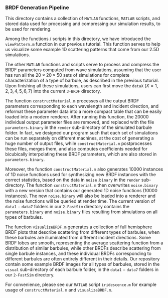 ### BRDF Generation Pipeline
This directory contains a collection of $\texttt{MATLAB}$ functions, $\texttt{MATLAB}$ scripts, and stored data used for processing and compressing our simulation results, to be used for rendering.

Among the functions / scripts in this directory, we have introduced the $\texttt{viewPattern.m}$ function in our previous tutorial. This function serves to help us visualize some example 1D scattering patterns that come from our 2.5D simulations.

The other $\texttt{MATLAB}$ functions and scripts serve to process and compress the BRDF parameters computed from wave simulations, assuming that the user has run all the $20 \times 20 \times 50$ sets of simulations for complete characterization of a type of barbule, as described in the previous tutorial. Upon finishing all these simulations, users can first move the $\texttt{dataX}$ ($X = 1, 2, 3, 4, 5, 6, 7$) into the current $\texttt{3-BRDF}$ directory.

The function $\texttt{constructMaterial.m}$ processes all the output BRDF parameters corresponding to each wavelength and incident direction, and reformat these parameter data into a more compact table that can be easily loaded into a modern renderer. After running this function, the 20000 individual output parameter files are removed, and replaced with the file $\texttt{parameters.binary}$ in the $\texttt{render}$ sub-directory of the simulated barbule folder. In fact, we designed our program such that each set of simulations can be run separately on different machines, at the cost of generating a huge number of output files, while $\texttt{constructMaterial.m}$ postprocesses these files, merges them, and also computes coefficients needed for bicubically interpolating these BRDF parameters, which are also stored in $\texttt{parameters.binary}$.

Moreover, the function $\texttt{constructMaterial.m}$ also generates 10000 instances of 1D noise functions used for synthesizing new BRDF instances with the correct statistics, based on the data in $\texttt{noise.binary}$ in the $\texttt{render}$ sub-directory. The function $\texttt{constructMaterial.m}$ then overwrites $\texttt{noise.binary}$ with a new version that contains our generated 1D noise functions (10000 instances). The new $\texttt{noise.binary}$ will also be loaded into a renderer and the noise functions will be queried at render time. The current version of $\texttt{data1}-\texttt{data7}$ folders in our $\texttt{2-FastSim}$ directory contains the $\texttt{parameters.binary}$ and $\texttt{noise.binary}$ files resulting from simulations on all types of barbules.

The function $\texttt{visualizeBRDF.m}$ generates a collection of full hemisphere BRDF plots that describe scattering from different types of barbules, when these barbules are illuminated from different incident directions. Some BRDF lobes are smooth, representing the average scattering function from a distribution of similar barbules, while other BRDFs describe scattering from single barbule instances, and these individual BRDFs corresponding to different barbules are often entirely different in their details. Our repository contain some example BRDF images for all types of barbules, stored in the $\texttt{visual}$ sub-directory of each barbule folder, in the $\texttt{data1}-\texttt{data7}$ folders in our $\texttt{2-FastSim}$ directory.

For convenience, please see our $\texttt{MATLAB}$ script $\texttt{iridescence.m}$ for example usage of $\texttt{constructMaterial.m}$ and $\texttt{visualizeBRDF.m}$.
